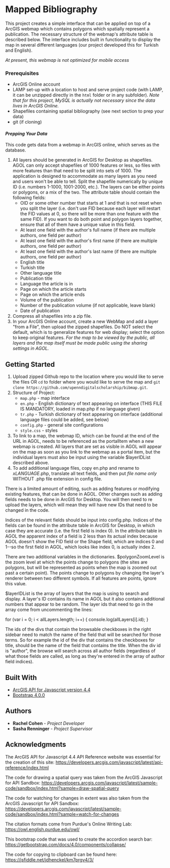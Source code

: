 # Mapped Bibliography

This project creates a simple interface that can be applied on top of a ArcGIS webmap which contains polygons which spatially represent a publication. The necessary structure of the webmap's attribute table is described below. The interface includes built in functionality to display the map in several different languages (our project developed this for Turkish and English).

_At present, this webmap is not optimized for mobile access_

### Prerequisites

- ArcGIS Online account
- LAMP set-up with a location to host and serve project code (with LAMP, it can be unzipped directly in the `html` folder or in any subfolder). _Note that for this project, MySQL is actually not necessary since the data lives in ArcGIS Online._
- Shapefiles containing spatial bibliography (see next section to prep your data)
- git (if cloning)

#### _Prepping Your Data_
This code gets data from a webmap in ArcGIS online, which serves as the database.

1. All layers should be generated in ArcGIS for Desktop as shapefiles. AGOL can only accept shapefiles of 1000 features or less, so files with more features than that need to be split into sets of 1000.  The application is designed to accommodate as many layers as you need and users won't be able to tell.  Split the shapefile numerically by unique ID (i.e. numbers 1-1000, 1001-2000, etc.).  The layers can be either points or polygons, or a mix of the two. The attribute table should contain the following fields:
    - OID or some other number that starts at 1 and that is not reset when you split the layer (i.e. don't use FID because each layer will restart the FID values at 0, so there will be more than one feature with the same FID).  If you want to do both point and polygon layers together, ensure that all of them have a unique value in this field.
    - At least one field with the author's full name (if there are multiple authors, one field per author)
    - At least one field with the author's first name (if there are multiple authors, one field per author)
    - At least one field with the author's last name (if there are multiple authors, one field per author)
    - English title
    - Turkish title
    - Other language title
    - Publication title
    - Language the article is in
    - Page on which the article starts
    - Page on which the article ends
    - Volume of the publication
    - Number of the publication volume (if not applicable, leave blank)
    - Date of publication
2. Compress all shapefiles into a zip file.
3. In your ArcGIS Online account, create a new WebMap and add a layer "from a File", then upload the zipped shapefiles.  Do NOT select the default, which is to generalize features for web display; select the option to keep original features.  _For the map to be viewed by the public, all layers and the map itself must be made public using the sharing settings in AGOL._  

## Getting Started

1. Upload zipped Github repo to the location where you would like to serve the files OR `cd` to folder where you would like to serve the map and `git clone https://github.com/upenndigitalscholarship/bibmap.git`.
2. Structure of Project:
    - `map.php` - map interface
    - `en.php` - English dictionary of text appearing on interface (THIS FILE IS MANDATORY, loaded in map.php if no language given)
    - `tr.php` - Turkish dictionary of text appearing on interface (additional language files could be added, see below)
    - `config.php` - general site configurations
    - `style.css` - styles
3. To link to a map, the webmap ID, which can be found at the end of the URL in AGOL, needs to be referenced as the portalItem when a new webmap is created. All layers that are set as visible in AGOL will appear on the map as soon as you link to the webmap as a portal item, but the individual layers must also be input using the variable $layerIDList described above.
4. To add additional language files, copy en.php and rename to _xLANGUAGE_.php, translate all text fields, and then put *file name only* WITHOUT .php file extension in config file.

There is a limited amount of editing, such as adding features or modifying existing features, that can be done in AGOL.  Other changes such as adding fields needs to be done in ArcGIS for Desktop. You will then need to re upload the layers, which will mean they will have new IDs that need to be changed in the code.


Indices of the relevant fields should be input into config.php.  Indices of the fields can be found in the attribute table in ArcGIS for Desktop, in which case they are accurate (i.e. the first field is index 0).  In the attribute table in AGOL the apparent index of a field is 2 less than its actual index because AGOL doesn't show the FID field or the Shape field, which are indices 0 and 1--so the first field in AGOL, which looks like index 0, is actually index 2.  


There are two additional variables in the dictionaries.  $polygonZoomLevel is the zoom level at which the points change to polygons (the sites are polygons, but will be represented as points when the map is zoomed out past a certain point).  The points change to polygons by changing the layer's renderer between two different symbols.  If all features are points, ignore this value.

$layerIDList is the array of layers that the map is using to search and display.  A layer's ID contains its name in AGOL but it also contains additional numbers that appear to be random.  The layer ids that need to go in the array come from uncommenting the lines:

for (var i = 0; i < allLayers.length; i++) {
console.log(allLayers[i].id);
}  

The ids of the divs that contain the browsable checkboxes in the right sidebar need to match the name of the field that will be searched for those terms.  So for example the id of the div that contains the checkboxes for title, should be the name of the field that contains the title.  When the div id is "author", the browse will search across all author fields (regardless of what those fields are called, as long as they're entered in the array of author field indices).  


## Built With

- [ArcGIS API for Javascript version 4.4](https://developers.arcgis.com/javascript/latest/guide/)
- [Bootstrap 4.0.0](https://getbootstrap.com/)

## Authors

* **Rachel Cohen** - *Project Developer*
* **Sasha Renninger** - *Project Supervisor*

## Acknowledgments

The ArcGIS API for Javascript 4.4 API Reference website was essential for the creation of this site:
https://developers.arcgis.com/javascript/latest/api-reference/index.html

The code for drawing a spatial query was taken from the ArcGIS Javascript for API Sandbox:
https://developers.arcgis.com/javascript/latest/sample-code/sandbox/index.html?sample=draw-spatial-query

The code for watching for changes in extent was also taken from the ArcGIS Javascript for API Sandbox:
https://developers.arcgis.com/javascript/latest/sample-code/sandbox/index.html?sample=watch-for-changes

The citation formats come from Purdue's Online Writing Lab:
https://owl.english.purdue.edu/owl/

This bootstrap code that was used to create the accordion search bar:
https://getbootstrap.com/docs/4.0/components/collapse/

The code for copying to clipboard can be found here:
https://jsfiddle.net/jdhenckel/km7prgv4/3/
